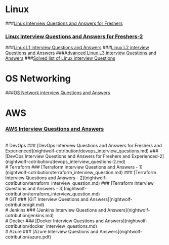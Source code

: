 # Linux
###[Linux Interview Questions and Answers for Freshers](nightwolf-cotribution/linux_basic.md)
### [Linux Interview Questions and Answers for Freshers-2](nightwolf-cotribution/linux_interview_questions_for_freshers.md)
###[Linux L1 interview Questions and Answers](nightwolf-cotribution/linux_L1.md)
###[Linux L2 interview Questions and Answers](nightwolf-cotribution/linux_L2.md)
###[Advanced Linux L3 interview Questions and Answers](nightwolf-cotribution/linux_L3.md)
###[Solved list of Linux interview Questions](nightwolf-cotribution/linux_questionairs.md)
</br>
# OS Networking
###[OS Network interview Questions and Answers](nightwolf-cotribution/network.md)
<br>
# AWS
### [AWS Interview Questions and Answers](nightwolf-cotribution/aws.md)
<br>
# DevOps
### [DevOps Interview Questions and Answers for Freshers and Experienced](nightwolf-cotribution/devops_interview_questions.md)
### [DevOps Interview Questions and Answers for Freshers and Experienced-2](nightwolf-cotribution/devops_interview_questions-2.md)
<br>
# Terraform
### [Terraform Interview Questions and Answers - 1](nightwolf-cotribution/terraform_interview_question.md)
### [Terraform Interview Questions and Answers - 2](nightwolf-cotribution/terraform_interview_question.md)
### [Terraform Interview Questions and Answers - 3](nightwolf-cotribution/terraform_interview_question.md)
<br>
# GIT
### [GIT Interview Questions and Answers](nightwolf-cotribution/git.md)
<br>
# Jenkins
### [Jenkins Interview Questions and Answers](nightwolf-cotribution/jenkins.md)
<br>
# Docker
### [Docker Interview Questions and Answers](nightwolf-cotribution/docker_interview_questions.md)
<br>
# Azure
### [Azure Interview Questions and Answers](nightwolf-cotribution/azure.pdf)
<br>
<br>
<br>

